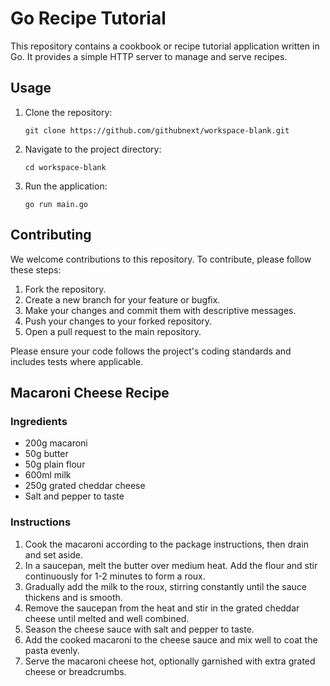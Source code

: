 # Go Recipe Tutorial

This repository contains a cookbook or recipe tutorial application written in Go. It provides a simple HTTP server to manage and serve recipes.

## Usage

1. Clone the repository:
   ```
   git clone https://github.com/githubnext/workspace-blank.git
   ```
2. Navigate to the project directory:
   ```
   cd workspace-blank
   ```
3. Run the application:
   ```
   go run main.go
   ```

## Contributing

We welcome contributions to this repository. To contribute, please follow these steps:

1. Fork the repository.
2. Create a new branch for your feature or bugfix.
3. Make your changes and commit them with descriptive messages.
4. Push your changes to your forked repository.
5. Open a pull request to the main repository.

Please ensure your code follows the project's coding standards and includes tests where applicable.

## Macaroni Cheese Recipe

### Ingredients
- 200g macaroni
- 50g butter
- 50g plain flour
- 600ml milk
- 250g grated cheddar cheese
- Salt and pepper to taste

### Instructions
1. Cook the macaroni according to the package instructions, then drain and set aside.
2. In a saucepan, melt the butter over medium heat. Add the flour and stir continuously for 1-2 minutes to form a roux.
3. Gradually add the milk to the roux, stirring constantly until the sauce thickens and is smooth.
4. Remove the saucepan from the heat and stir in the grated cheddar cheese until melted and well combined.
5. Season the cheese sauce with salt and pepper to taste.
6. Add the cooked macaroni to the cheese sauce and mix well to coat the pasta evenly.
7. Serve the macaroni cheese hot, optionally garnished with extra grated cheese or breadcrumbs.
